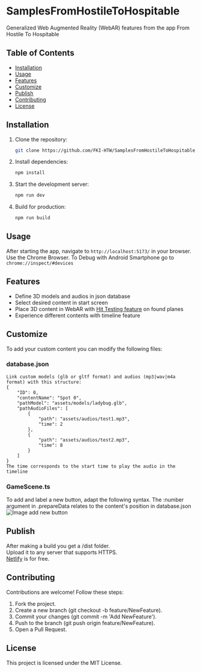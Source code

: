 # SamplesFromHostileToHospitable
Generalized Web Augmented Reality (WebAR) features from the app From Hostile To Hospitable

## Table of Contents
- [Installation](#installation)
- [Usage](#usage)
- [Features](#features)
- [Customize](#customize)
- [Publish](#publish)
- [Contributing](#contributing)
- [License](#license)

## Installation
1. Clone the repository:
   ```bash
   git clone https://github.com/FKI-HTW/SamplesFromHostileToHospitable
2. Install dependencies:
    ```bash
    npm install
3. Start the development server:
    ```bash
    npm run dev
4. Build for production:
    ```bash
    npm run build
## Usage
After starting the app, navigate to `http://localhost:5173/` in your browser. <br>
Use the Chrome Browser. To Debug with Android Smartphone go to `chrome://inspect/#devices`
## Features
- Define 3D models and audios in json database
- Select desired content in start screen
- Place 3D content in WebAR with [Hit Testing feature](https://immersive-web.github.io/hit-test/hit-testing-explainer.html) on found planes
- Experience different contents with timeline feature
## Customize
To add your custom content you can modify the following files:
### database.json
    Link custom models (glb or gltf format) and audios (mp3|wav|m4a format) with this structure:
    {
        "ID": 0,
        "contentName": "Spot 0",
        "pathModel": "assets/models/ladybug.glb",
        "pathAudioFiles": [
            {
                "path": "assets/audios/test1.mp3",
                "time": 2
            },
            {
                "path": "assets/audios/test2.mp3",
                "time": 8
            }
        ]
    }
    The time corresponds to the start time to play the audio in the timeline
### GameScene.ts
To add and label a new button, adapt the following syntax. The :number argument in .prepareData relates to the content's position in database.json
![Image add new button](./public/assets/readme/newContentButton.png)
## Publish
After making a build you get a /dist folder. <br>
Upload it to any server that supports HTTPS. <br>
[Netlify](https://app.netlify.com/) is for free.
## Contributing
Contributions are welcome! Follow these steps:
1. Fork the project.
2. Create a new branch (git checkout -b feature/NewFeature).
3. Commit your changes (git commit -m 'Add NewFeature').
4. Push to the branch (git push origin feature/NewFeature).
5. Open a Pull Request.
## License
This project is licensed under the MIT License.

